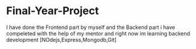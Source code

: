 # Final-Year-Project

I have done the Frontend part by myself and the Backend part i have compeleted with the help of my mentor and right now im learning backend development [NOdejs,Express,Mongodb,Git]
